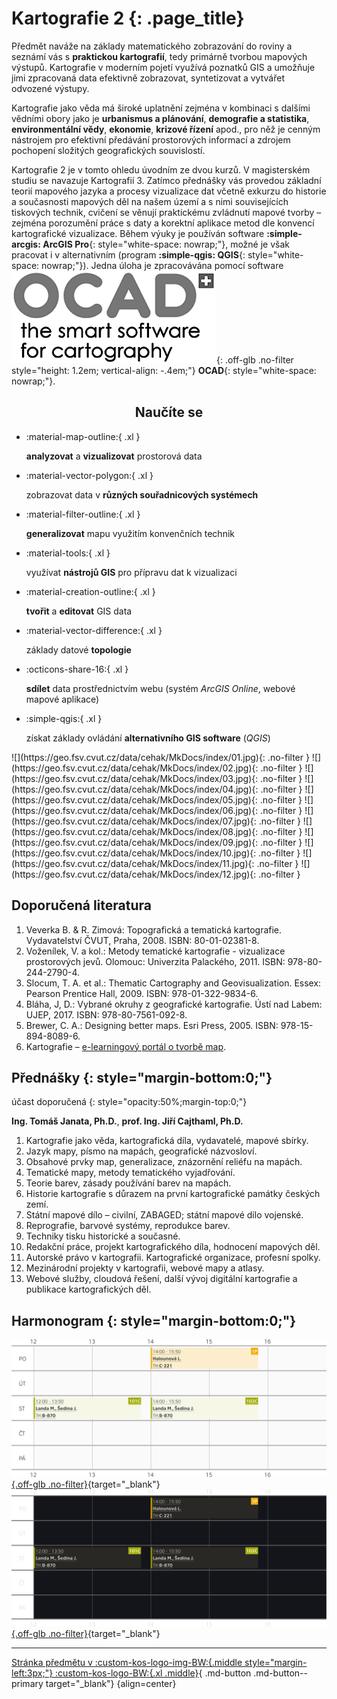 
# Kartografie 2 {: .page_title}

Předmět naváže na základy matematického zobrazování do roviny a seznámí vás s __praktickou kartografií__, tedy primárně tvorbou mapových výstupů. Kartografie v moderním pojetí využívá poznatků GIS a umožňuje jimi zpracovaná data efektivně zobrazovat, syntetizovat a vytvářet odvozené výstupy.

Kartografie jako věda má široké uplatnění zejména v kombinaci s dalšími vědními obory jako je __urbanismus a plánování__, __demografie a statistika__, __environmentální vědy__, __ekonomie__, __krizové řízení__ apod., pro něž je cenným nástrojem pro efektivní předávání prostorových informací a zdrojem pochopení složitých geografických souvislostí.

Kartografie 2 je v tomto ohledu úvodním ze dvou kurzů. V magisterském studiu se navazuje Kartografií 3. Zatímco přednášky vás provedou základní teorií mapového jazyka a procesy vizualizace dat včetně exkurzu do historie a současnosti mapových děl na našem území a s nimi souvisejících tiskových technik, cvičení se věnují praktickému zvládnutí mapové tvorby – zejména porozumění práce s daty a korektní aplikace metod dle konvencí kartografické vizualizace. Během výuky je používán software __:simple-arcgis: ArcGIS Pro__{: style="white-space: nowrap;"}, možné je však pracovat i v alternativním (program __:simple-qgis: QGIS__{: style="white-space: nowrap;"}). Jedna úloha je zpracovávána pomocí software ![](assets/icon-ocad.png){: .off-glb .no-filter style="height: 1.2em; vertical-align: -.4em;"} __OCAD__{: style="white-space: nowrap;"}.

<h2 style="text-align:center;">Naučíte se</h2>
<!-- styl je zde pridany HTML tagem (ne pomoci '##'), aby se text neobjevil v tabulce obsahu vlevo na strance -->

<div class="grid cards grid_icon_info smaller_padding" markdown> <!-- specificky format gridu (trida "grid_icon_info") na miru uvodni strance predmetu -->

-   :material-map-outline:{ .xl }

    __analyzovat__ a __vizualizovat__ prostorová data

-   :material-vector-polygon:{ .xl }

    zobrazovat data v __různých souřadnicových systémech__

-   :material-filter-outline:{ .xl }

    __generalizovat__ mapu využitím konvenčních technik

-   :material-tools:{ .xl }

    využívat __nástrojů GIS__ pro přípravu dat k vizualizaci

-   :material-creation-outline:{ .xl }

    __tvořit__ a __editovat__ GIS data

-   :material-vector-difference:{ .xl }

    základy datové __topologie__

-   :octicons-share-16:{ .xl }

    __sdílet__ data prostřednictvím webu (systém _ArcGIS Online_, webové mapové aplikace)

-   :simple-qgis:{ .xl }

    získat základy ovládání __alternativního GIS software__ (_QGIS_)


</div>

<div class="gallery_container" markdown>
![](https://geo.fsv.cvut.cz/data/cehak/MkDocs/index/01.jpg){: .no-filter }
![](https://geo.fsv.cvut.cz/data/cehak/MkDocs/index/02.jpg){: .no-filter }
![](https://geo.fsv.cvut.cz/data/cehak/MkDocs/index/03.jpg){: .no-filter }
![](https://geo.fsv.cvut.cz/data/cehak/MkDocs/index/04.jpg){: .no-filter }
![](https://geo.fsv.cvut.cz/data/cehak/MkDocs/index/05.jpg){: .no-filter }
![](https://geo.fsv.cvut.cz/data/cehak/MkDocs/index/06.jpg){: .no-filter }
![](https://geo.fsv.cvut.cz/data/cehak/MkDocs/index/07.jpg){: .no-filter }
![](https://geo.fsv.cvut.cz/data/cehak/MkDocs/index/08.jpg){: .no-filter }
![](https://geo.fsv.cvut.cz/data/cehak/MkDocs/index/09.jpg){: .no-filter }
![](https://geo.fsv.cvut.cz/data/cehak/MkDocs/index/10.jpg){: .no-filter }
![](https://geo.fsv.cvut.cz/data/cehak/MkDocs/index/11.jpg){: .no-filter }
![](https://geo.fsv.cvut.cz/data/cehak/MkDocs/index/12.jpg){: .no-filter }
</div>

## Doporučená literatura

1. Veverka B. & R. Zimová: Topografická a tematická kartografie. Vydavatelství ČVUT, Praha, 2008. ISBN: 80-01-02381-8.
2. Voženílek, V. a kol.: Metody tematické kartografie - vizualizace prostorových jevů. Olomouc: Univerzita Palackého, 2011. ISBN: 978-80-244-2790-4.
3. Slocum, T. A. et al.: Thematic Cartography and Geovisualization. Essex: Pearson Prentice Hall, 2009. ISBN: 978-01-322-9834-6.
4. Bláha, J, D.: Vybrané okruhy z geografické kartografie. Ústí nad Labem: UJEP, 2017. ISBN: 978-80-7561-092-8.
5. Brewer, C. A.: Designing better maps. Esri Press, 2005. ISBN: 978-15-894-8089-6.
6. Kartografie – [e-learningový portál o tvorbě map](http://gis.fsv.cvut.cz/kartografie/).

## Přednášky {: style="margin-bottom:0;"}

účast doporučená
{: style="opacity:50%;margin-top:0;"}

<!--![](https://geomatics.fsv.cvut.cz/wp-content/uploads/2022/01/03-edit_export@0.5x-2.jpg){: .off-glb .no-filter style="height: 1.5em; vertical-align: -.4em; clip-path: circle();"} -->
__Ing. Tomáš Janata, Ph.D.__, __prof. Ing. Jiří Cajthaml, Ph.D.__

1. Kartografie jako věda, kartografická díla, vydavatelé, mapové sbírky.
2. Jazyk mapy, písmo na mapách, geografické názvosloví.
3. Obsahové prvky map, generalizace, znázornění reliéfu na mapách.
4. Tematické mapy, metody tematického vyjadřování.
5. Teorie barev, zásady používání barev na mapách.
6. Historie kartografie s důrazem na první kartografické památky českých zemí. 
7. Státní mapové dílo – civilní, ZABAGED; státní mapové dílo vojenské.
8. Reprografie, barvové systémy, reprodukce barev.
9. Techniky tisku historické a současné.
10. Redakční práce, projekt kartografického díla, hodnocení mapových děl.
11. Autorské právo v kartografii. Kartografické organizace, profesní spolky.
12. Mezinárodní projekty v kartografii, webové mapy a atlasy.
13. Webové služby, cloudová řešení, další vývoj digitální kartografie a publikace kartografických děl.

## Harmonogram {: style="margin-bottom:0;"}

[![](./assets/index/schedule.svg#only-light){.off-glb .no-filter}](https://kos.cvut.cz/schedule/course/1551GIS/semester/B232){target="_blank"}
[![](./assets/index/schedule_dark.svg#only-dark){.off-glb .no-filter}](https://kos.cvut.cz/schedule/course/1551GIS/semester/B232){target="_blank"}

---

[Stránka předmětu v :custom-kos-logo-img-BW:{.middle style="margin-left:3px;"} :custom-kos-logo-BW:{.xl .middle}](https://kos.cvut.cz/course-syllabus/155KAT2/B241){ .md-button .md-button--primary target="_blank"}
{align=center}

<br>